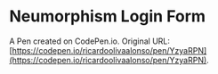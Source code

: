 # Neumorphism Login Form

A Pen created on CodePen.io. Original URL: [https://codepen.io/ricardoolivaalonso/pen/YzyaRPN](https://codepen.io/ricardoolivaalonso/pen/YzyaRPN).

